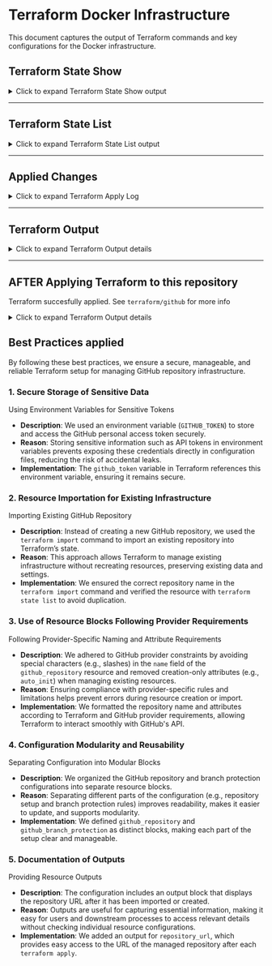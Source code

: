 # Terraform Docker Infrastructure
This document captures the output of Terraform commands and key configurations for the Docker infrastructure.

## Terraform State Show

<details>
<summary>Click to expand Terraform State Show output</summary>

resource "docker_container" "nginx_container" {
    attach                                      = false
    bridge                                      = null
    command                                     = [
        "nginx",
        "-g",
        "daemon off;",
    ]
    container_read_refresh_timeout_milliseconds = 15000
    cpu_set                                     = null
    cpu_shares                                  = 0
    domainname                                  = null
    entrypoint                                  = [
        "/docker-entrypoint.sh",
    ]
    env                                         = []
    gateway                                     = "172.17.0.1"
    hostname                                    = "fc55240b4b8e"
    id                                          = "fc55240b4b8e2431f5a6ebf162dc33f79f4fc18a0efbd55ed8dc6e0d8241a10a"
    image                                       = "sha256:3b25b682ea82b2db3cc4fd48db818be788ee3f902ac7378090cf2624ec2442df"
    init                                        = false
    ip_address                                  = "172.17.0.2"
    ip_prefix_length                            = 16
    ipc_mode                                    = "private"
    log_driver                                  = "json-file"
    logs                                        = false
    max_retry_count                             = 0
    memory                                      = 0
    memory_swap                                 = 0
    must_run                                    = true
    name                                        = "nginx_container_name_"
    network_data                                = [
        {
            gateway                   = "172.17.0.1"
            global_ipv6_address       = null
            global_ipv6_prefix_length = 0
            ip_address                = "172.17.0.2"
            ip_prefix_length          = 16
            ipv6_gateway              = null
            network_name              = "bridge"
        },
    ]
    network_mode                                = "bridge"
    pid_mode                                    = null
    privileged                                  = false
    publish_all_ports                           = false
    read_only                                   = false
    remove_volumes                              = true
    restart                                     = "no"
    rm                                          = false
    runtime                                     = "runc"
    security_opts                               = []
    shm_size                                    = 64
    start                                       = true
    stdin_open                                  = false
    stop_signal                                 = "SIGQUIT"
    stop_timeout                                = 0
    tty                                         = false
    user                                        = null
    userns_mode                                 = null
    wait                                        = false
    wait_timeout                                = 60
    working_dir                                 = null

    ports {
        external = 8080
        internal = 80
        ip       = "0.0.0.0"
        protocol = "tcp"
    }
}

</details>

---

## Terraform State List

<details>
<summary>Click to expand Terraform State List output</summary>

docker_container.nginx_container
docker_image.nginx_image

</details>

---

## Applied Changes

<details>
<summary>Click to expand Terraform Apply Log</summary>

Terraform will perform the following actions:

  docker_container.nginx_container must be replaced
-/+ resource "docker_container" "nginx_container" {
      + bridge                                      = (known after apply)
      ~ command                                     = [
          - "nginx",
          - "-g",
          - "daemon off;",
        ] -> (known after apply)
      + container_logs                              = (known after apply)
      - cpu_shares                                  = 0 -> null
      - dns                                         = [] -> null
      - dns_opts                                    = [] -> null
      - dns_search                                  = [] -> null
      ~ entrypoint                                  = [
          - "/docker-entrypoint.sh",
        ] -> (known after apply)
      ~ env                                         = [] -> (known after apply)
      + exit_code                                   = (known after apply)
      ~ gateway                                     = "172.17.0.1" -> (known after apply)
      - group_add                                   = [] -> null
      ~ hostname                                    = "0700fda2cf8a" -> (known after apply)
      ~ id                                          = "0700fda2cf8abb142883f7957faa4edbe385cde74722c6d6f67a57ddd3557c5a" -> (known after apply)
      ~ init                                        = false -> (known after apply)
      ~ ip_address                                  = "172.17.0.2" -> (known after apply)
      ~ ip_prefix_length                            = 16 -> (known after apply)
      ~ ipc_mode                                    = "private" -> (known after apply)
      - links                                       = [] -> null
      ~ log_driver                                  = "json-file" -> (known after apply)
      - log_opts                                    = {} -> null
      - max_retry_count                             = 0 -> null
      - memory                                      = 0 -> null
      - memory_swap                                 = 0 -> null
        name                                        = "nginx_container_name_"
      ~ network_data                                = [
          - {
              - gateway                   = "172.17.0.1"
              - global_ipv6_prefix_length = 0
              - ip_address                = "172.17.0.2"
              - ip_prefix_length          = 16
              - network_name              = "bridge"
                # (2 unchanged attributes hidden)
            },
        ] -> (known after apply)
      - network_mode                                = "bridge" -> null # forces replacement
      - privileged                                  = false -> null
      - publish_all_ports                           = false -> null
      ~ runtime                                     = "runc" -> (known after apply)
      ~ security_opts                               = [] -> (known after apply)
      ~ shm_size                                    = 64 -> (known after apply)
      ~ stop_signal                                 = "SIGQUIT" -> (known after apply)
      ~ stop_timeout                                = 0 -> (known after apply)
      - storage_opts                                = {} -> null
      - sysctls                                     = {} -> null
      - tmpfs                                       = {} -> null
        # (20 unchanged attributes hidden)

      ~ healthcheck (known after apply)

      ~ labels (known after apply)

        # (1 unchanged block hidden)
    }

Plan: 1 to add, 0 to change, 1 to destroy.

Changes to Outputs:
  + container_info = {
      + id   = (known after apply)
      + ip   = (known after apply)
      + name = "nginx_container_name_"
    }

</details>

---

## Terraform Output

<details>
<summary>Click to expand Terraform Output details</summary>

container_info = {
  "id" = "fc55240b4b8e2431f5a6ebf162dc33f79f4fc18a0efbd55ed8dc6e0d8241a10a"
  "ip" = "172.17.0.2"
  "name" = "nginx_container_name_"
}

</details>

---

## AFTER Applying Terraform to this repository
Terraform succesfully applied. See `terraform/github` for more info
<details>
<summary>Click to expand Terraform Output details</summary>

repository_url = "https://github.com/eeetaF/S24-devops-labs"

</details>

## Best Practices applied
By following these best practices, we ensure a secure, manageable, and reliable Terraform setup for managing GitHub repository infrastructure.

### 1. Secure Storage of Sensitive Data
Using Environment Variables for Sensitive Tokens

- **Description**: We used an environment variable (`GITHUB_TOKEN`) to store and access the GitHub personal access token securely.
- **Reason**: Storing sensitive information such as API tokens in environment variables prevents exposing these credentials directly in configuration files, reducing the risk of accidental leaks.
- **Implementation**: The `github_token` variable in Terraform references this environment variable, ensuring it remains secure.

### 2. Resource Importation for Existing Infrastructure
Importing Existing GitHub Repository

- **Description**: Instead of creating a new GitHub repository, we used the `terraform import` command to import an existing repository into Terraform’s state.
- **Reason**: This approach allows Terraform to manage existing infrastructure without recreating resources, preserving existing data and settings.
- **Implementation**: We ensured the correct repository name in the `terraform import` command and verified the resource with `terraform state list` to avoid duplication.

### 3. Use of Resource Blocks Following Provider Requirements
Following Provider-Specific Naming and Attribute Requirements

- **Description**: We adhered to GitHub provider constraints by avoiding special characters (e.g., slashes) in the `name` field of the `github_repository` resource and removed creation-only attributes (e.g., `auto_init`) when managing existing resources.
- **Reason**: Ensuring compliance with provider-specific rules and limitations helps prevent errors during resource creation or import.
- **Implementation**: We formatted the repository name and attributes according to Terraform and GitHub provider requirements, allowing Terraform to interact smoothly with GitHub's API.

### 4. Configuration Modularity and Reusability

Separating Configuration into Modular Blocks
- **Description**: We organized the GitHub repository and branch protection configurations into separate resource blocks.
- **Reason**: Separating different parts of the configuration (e.g., repository setup and branch protection rules) improves readability, makes it easier to update, and supports modularity.
- **Implementation**: We defined `github_repository` and `github_branch_protection` as distinct blocks, making each part of the setup clear and manageable.

### 5. Documentation of Outputs
Providing Resource Outputs

- **Description**: The configuration includes an output block that displays the repository URL after it has been imported or created.
- **Reason**: Outputs are useful for capturing essential information, making it easy for users and downstream processes to access relevant details without checking individual resource configurations.
- **Implementation**: We added an output for `repository_url`, which provides easy access to the URL of the managed repository after each `terraform apply`.
